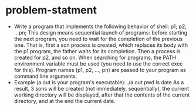 # problem-statment

* Write a program that implements the following behavior of shell:  p1; p2; ...pn;
  This design means sequential launch of programs: before starting the next program, you need to wait for the completion of the previous one.
  That is, first a son process is created, which replaces its body with the p1 program, the father waits for its completion. Then a process is created for p2, and so on. When searching for programs, the PATH environment variable must be used (you need to use the correct exec for this).
  Program names (p1, p2, ..., pn) are passed to your program as command line arguments.
* Example (a.out is your program's executable):
  ./a.out pwd ls date
  As a result, 3 sons will be created (not immediately, sequentially), the current working directory will be displayed, after that the contents of the current directory, and at the end the current date.
